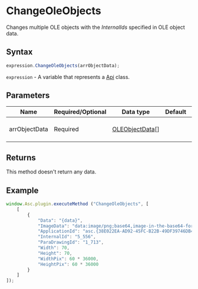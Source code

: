 # ChangeOleObjects

Changes multiple OLE objects with the *InternalIds* specified in OLE object data.

## Syntax

```javascript
expression.ChangeOleObjects(arrObjectData);
```

`expression` - A variable that represents a [Api](Methods.md) class.

## Parameters

| **Name** | **Required/Optional** | **Data type** | **Default** | **Description** |
| ------------- | ------------- | ------------- | ------------- | ------------- |
| arrObjectData | Required | [OLEObjectData](../Enumeration/OLEObjectData.md)[] |  | An array of OLE object data. |

## Returns

This method doesn't return any data.

## Example

```javascript
window.Asc.plugin.executeMethod ("ChangeOleObjects", [
    [
        {
            "Data": "{data}",
            "ImageData": "data:image/png;base64,image-in-the-base64-format",
            "ApplicationId": "asc.{38E022EA-AD92-45FC-B22B-49DF39746DB4}",
            "InternalId": "5_556",
            "ParaDrawingId": "1_713",
            "Width": 70,
            "Height": 70,
            "WidthPix": 60 * 36000,
            "HeightPix": 60 * 36000
        }
    ]
]);
```
